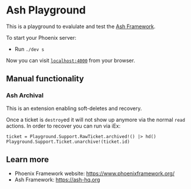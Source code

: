 # Ash Playground

This is a playground to evalulate and test the [Ash Framework](https://ash-hq.org).

To start your Phoenix server:

  * Run `./dev s`

Now you can visit [`localhost:4000`](http://localhost:4000) from your browser.

## Manual functionality

### Ash Archival

This is an extension enabling soft-deletes and recovery.

Once a ticket is `destroy`ed it will not show up anymore via the normal `read` actions. In order to recover you can run via iEx:

```
ticket = Playground.Support.RawTicket.archived!() |> hd()
Playground.Support.Ticket.unarchive!(ticket.id)
```

## Learn more

  * Phoenix Framework website: https://www.phoenixframework.org/
  * Ash Framework: https://ash-hq.org
